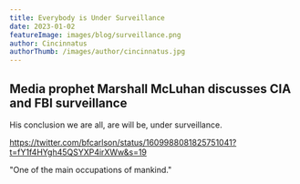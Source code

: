 ```yaml
---
title: Everybody is Under Surveillance
date: 2023-01-02
featureImage: images/blog/surveillance.png
author: Cincinnatus
authorThumb: /images/author/cincinnatus.jpg
---
```


## Media prophet Marshall McLuhan discusses CIA and FBI surveillance

His conclusion we are all, are will be, under surveillance.

https://twitter.com/bfcarlson/status/1609988081825751041?t=fY1f4HYgh45QSYXP4irXWw&s=19

"One of the main occupations of mankind."